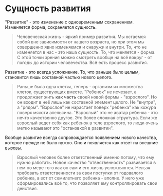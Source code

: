 # Сущность развития

"Развитие" - это изменение с одновременным сохранением. Изменяется форма, сохраняется сущность.

>Человеческая жизнь - яркий пример развития. Мы остаемся собой вне зависимости от нашего возраста, но при этом мы совершенно явно изменяемся и снаружи и внутри. То, что не изменяется в нас - это наша сущность. То, что меняется - форма.
>С этой точки зрения можно смотреть вообще на всё вокруг - от погоды до истории человечества. Всё есть процесс развития.

Развитие - это всегда усложнение. То, что раньше было целым, становится лишь составной частью нового целого. 

>Раньше была одна клетка, теперь - организм из множества клеток, существующих вместе.
>"Ребенок" не исчезает, а продолжает жить **как часть** своей новой формы - "взрослого". Но он входит в неё лишь как составной элемент целого. Не "внутри", а "рядом". "Взрослое" не нарастает поверх "ребенка" как кожура поверх мякоти апельсина. "Взрослый" это не аватар ребенка - это нечто качественно другое. Это более сложная структура. Если же взрослый ведет себя как ребенок в теле взрослого, то люди очень метко называют это "остановкой в развитии".  

Вообще развитие всегда сопровождается появлением нового качества, которое прежде не было нужно. Оно и появляется как ответ на внешние вызовы. 

> Взрослый человек более ответственный именно потому, что ему нужно работать. Новое качество "отвественность" развивается в нем по мере того как он сам и его жизнь усложняются. Нельзя требовать ответственности за свои поступки от годовалого ребенка, а вот от семилетнего ребенка - вполне. У него уже сформировались всё то, что позволяет ему контроллировать свои действия.